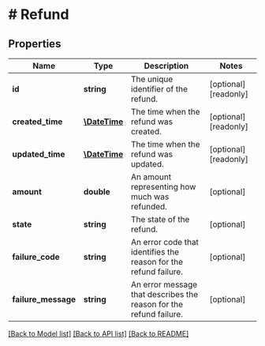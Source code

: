 # # Refund

## Properties

Name | Type | Description | Notes
------------ | ------------- | ------------- | -------------
**id** | **string** | The unique identifier of the refund. | [optional] [readonly] 
**created_time** | [**\DateTime**](\DateTime.md) | The time when the refund was created. | [optional] [readonly] 
**updated_time** | [**\DateTime**](\DateTime.md) | The time when the refund was updated. | [optional] [readonly] 
**amount** | **double** | An amount representing how much was refunded. | [optional] 
**state** | **string** | The state of the refund. | [optional] 
**failure_code** | **string** | An error code that identifies the reason for the refund failure. | [optional] 
**failure_message** | **string** | An error message that describes the reason for the refund failure. | [optional] 

[[Back to Model list]](../../README.md#documentation-for-models) [[Back to API list]](../../README.md#documentation-for-api-endpoints) [[Back to README]](../../README.md)


